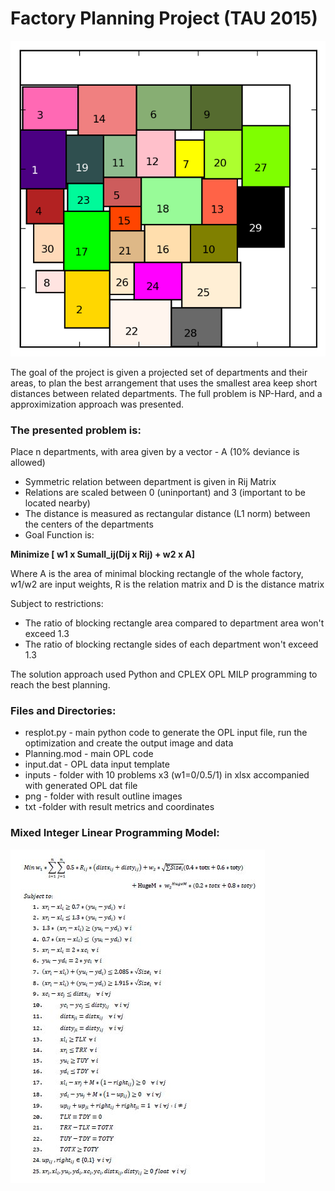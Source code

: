 # Factory Planning Project (TAU 2015)


![alt text](https://github.com/dimgold/Factory_Planning/blob/master/png/905.png "Solution for biggest problem")


The goal of the project is given a projected set of departments and their areas, to plan the best arrangement that uses the smallest area keep short distances between related departments.
The full problem is NP-Hard, and a approximization approach was presented.

### The presented problem is:

Place n departments, with area given by a vector - A (10% deviance is allowed)
* Symmetric relation between department is given in Rij Matrix
* Relations are scaled between 0 (uninportant) and 3 (important to be located nearby)
* The distance is measured as rectangular distance (L1 norm) between the centers of the departments
* Goal Function is:

**Minimize [ w1 x Sumall_ij(Dij x Rij) + w2 x A]**

Where A is the area of minimal blocking rectangle of the whole factory, w1/w2 are input weights, R is the relation matrix and D is the distance matrix

Subject to restrictions:
* The ratio of blocking rectangle area compared to department area won't exceed 1.3
* The ratio of blocking rectangle sides of each department won't exceed 1.3

The solution approach used Python and CPLEX OPL MILP programming to reach the best planning.

### Files and Directories:
* resplot.py - main python code to generate the OPL input file, run the optimization and create the output image and data
* Planning.mod - main OPL code
* input.dat - OPL data input template
* inputs - folder with  10 problems x3 (w1=0/0.5/1) in xlsx accompanied with generated OPL dat file
* png - folder with result outline images
* txt  -folder with result metrics and coordinates

### Mixed Integer Linear Programming Model:

![alt text](https://github.com/dimgold/Factory_Planning/blob/master/png/linmodel.JPG "Linear Programming")
